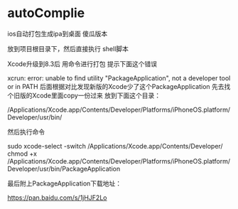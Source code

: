 # autoComplie
ios自动打包生成ipa到桌面 傻瓜版本

放到项目根目录下，然后直接执行 shell脚本

Xcode升级到8.3后 用命令进行打包 提示下面这个错误

xcrun: error: unable to find utility "PackageApplication", not a developer tool or in PATH 
后面根据对比发现新版的Xcode少了这个PackageApplication
先去找个旧版的Xcode里面copy一份过来
放到下面这个目录：

/Applications/Xcode.app/Contents/Developer/Platforms/iPhoneOS.platform/Developer/usr/bin/

然后执行命令

sudo xcode-select -switch /Applications/Xcode.app/Contents/Developer/
chmod +x /Applications/Xcode.app/Contents/Developer/Platforms/iPhoneOS.platform/Developer/usr/bin/PackageApplication

最后附上PackageApplication下载地址：

https://pan.baidu.com/s/1jHJF2Lo

